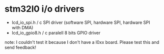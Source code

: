# stm32l0 i/o drivers

- lcd_io_spi.h / c SPI driver (software SPI, hardware SPI, hardware SPI with DMA)
- lcd_io_gpio8.h / c paralell 8 bits GPIO driver

note: I couldn't test it because I don't have a l0xx board. Please test this and send feedback!